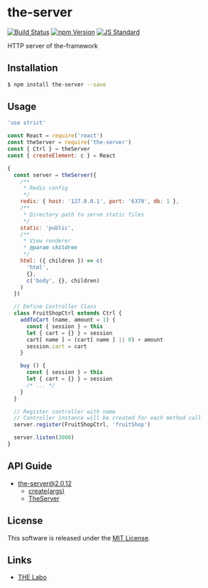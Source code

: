 the-server
==========

<!---
This file is generated by ape-tmpl. Do not update manually.
--->

<!-- Badge Start -->
<a name="badges"></a>

[![Build Status][bd_travis_shield_url]][bd_travis_url]
[![npm Version][bd_npm_shield_url]][bd_npm_url]
[![JS Standard][bd_standard_shield_url]][bd_standard_url]

[bd_repo_url]: https://github.com/the-labo/the-server
[bd_travis_url]: http://travis-ci.org/the-labo/the-server
[bd_travis_shield_url]: http://img.shields.io/travis/the-labo/the-server.svg?style=flat
[bd_travis_com_url]: http://travis-ci.com/the-labo/the-server
[bd_travis_com_shield_url]: https://api.travis-ci.com/the-labo/the-server.svg?token=
[bd_license_url]: https://github.com/the-labo/the-server/blob/master/LICENSE
[bd_codeclimate_url]: http://codeclimate.com/github/the-labo/the-server
[bd_codeclimate_shield_url]: http://img.shields.io/codeclimate/github/the-labo/the-server.svg?style=flat
[bd_codeclimate_coverage_shield_url]: http://img.shields.io/codeclimate/coverage/github/the-labo/the-server.svg?style=flat
[bd_gemnasium_url]: https://gemnasium.com/the-labo/the-server
[bd_gemnasium_shield_url]: https://gemnasium.com/the-labo/the-server.svg
[bd_npm_url]: http://www.npmjs.org/package/the-server
[bd_npm_shield_url]: http://img.shields.io/npm/v/the-server.svg?style=flat
[bd_standard_url]: http://standardjs.com/
[bd_standard_shield_url]: https://img.shields.io/badge/code%20style-standard-brightgreen.svg

<!-- Badge End -->


<!-- Description Start -->
<a name="description"></a>

HTTP server of the-framework

<!-- Description End -->


<!-- Overview Start -->
<a name="overview"></a>



<!-- Overview End -->


<!-- Sections Start -->
<a name="sections"></a>

<!-- Section from "doc/guides/01.Installation.md.hbs" Start -->

<a name="section-doc-guides-01-installation-md"></a>

Installation
-----

```bash
$ npm install the-server --save
```


<!-- Section from "doc/guides/01.Installation.md.hbs" End -->

<!-- Section from "doc/guides/02.Usage.md.hbs" Start -->

<a name="section-doc-guides-02-usage-md"></a>

Usage
---------

```javascript
'use strict'

const React = require('react')
const theServer = require('the-server')
const { Ctrl } = theServer
const { createElement: c } = React

{
  const server = theServer({
    /**
     * Redis config
     */
    redis: { host: '127.0.0.1', port: '6379', db: 1 },
    /**
     * Directory path to serve static files
     */
    static: 'public',
    /**
     * View renderer
     * @param children
     */
    html: ({ children }) => c(
      'html',
      {},
      c('body', {}, children)
    )
  })

  // Define Controller Class
  class FruitShopCtrl extends Ctrl {
    addToCart (name, amount = 1) {
      const { session } = this
      let { cart = {} } = session
      cart[ name ] = (cart[ name ] || 0) + amount
      session.cart = cart
    }

    buy () {
      const { session } = this
      let { cart = {} } = session
      /* ... */
    }
  }

  // Register controller with name
  // Controller instance will be created for each method call
  server.register(FruitShopCtrl, 'fruitShop')

  server.listen(3000)
}

```


<!-- Section from "doc/guides/02.Usage.md.hbs" End -->

<!-- Section from "doc/guides/10.API Guide.md.hbs" Start -->

<a name="section-doc-guides-10-a-p-i-guide-md"></a>

API Guide
-----

+ [the-server@2.0.12](./doc/api/api.md)
  + [create(args)](./doc/api/api.md#the-server-function-create)
  + [TheServer](./doc/api/api.md#the-server-class)


<!-- Section from "doc/guides/10.API Guide.md.hbs" End -->


<!-- Sections Start -->


<!-- LICENSE Start -->
<a name="license"></a>

License
-------
This software is released under the [MIT License](https://github.com/the-labo/the-server/blob/master/LICENSE).

<!-- LICENSE End -->


<!-- Links Start -->
<a name="links"></a>

Links
------

+ [THE Labo][t_h_e_labo_url]

[t_h_e_labo_url]: https://github.com/the-labo

<!-- Links End -->
